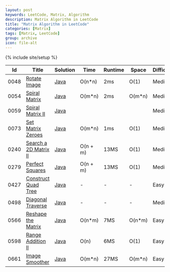 ```yaml
---
layout: post
keywords: LeetCode, Matrix, Algorithm
description: Matrix Algorithm in LeetCode
title: "Matrix Algorithm in LeetCode"
categories: [Matrix]
tags: [Matrix, LeetCode]
group: archive
icon: file-alt
---
```

{% include site/setup %}

|Id  | Title  | Solution   | Time | Runtime |  Space | Difficulty  | Catagory|
 ------------ | ------------ | ------------ | ------------ | ------------ | ------------ | ------------ | ------------
|0048|[Rotate Image](https://leetcode.com/problems/rotate-image) | [Java](https://e.srl/leetcode-48/)  | O(n\*n) |2ms| O(1)  |  Medium |Matrix|
|0054|[Spiral Matrix](https://leetcode.com/problems/spiral-matrix/) | [Java](https://e.srl/leetcode-54/)  | O(m\*n) |2ms| O(m\*n)  |  Medium |Matrix|
|0059|[Spiral Matrix II](https://leetcode.com/problems/spiral-matrix-ii) | [Java](https://e.srl/leetcode-59/)  ||||  Medium |Matrix|
|0073|[Set Matrix Zeroes](https://leetcode.com/problems/set-matrix-zeroes/) | [Java](https://e.srl/leetcode-73/)  | O(m\*n) |1ms| O(1)  |  Medium |Matrix|
|0240|[Search a 2D Matrix II](https://leetcode.com/problems/search-a-2d-matrix-ii) | [Java](https://e.srl/leetcode-240/)  | O(n + m) |13MS| O(1)  |  Medium |Matrix|
|0279|[Perfect Squares](https://leetcode.com/problems/perfect-squares) | [Java](https://e.srl/leetcode-279/)  | O(n + m) |13MS| O(1)  |  Medium |Matrix|
|0427|[Construct Quad Tree](https://leetcode.com/problems/construct-quad-tree/) | [Java](https://e.srl/leetcode-427/)  |-|-|-|  Easy |Matrix|
|0498|[Diagonal Traverse](https://leetcode.com/problems/diagonal-traverse/) | [Java](https://e.srl/leetcode-498/)  |-|-|-|  Medium |Matrix|
|0566|[Reshape the Matrix](https://leetcode.com/problems/reshape-the-matrix)| [Java](https://e.srl/leetcode-566/)  | O(n\*m) |7MS| O(n\*m)  |  Easy |Martix|
|0598|[Range Addition II](https://leetcode.com/problems/range-addition-ii) | [Java](https://e.srl/leetcode-598/)  | O(n) |6MS| O(1)  |  Easy |Matrix|
|0661|[Image Smoother](https://leetcode.com/problems/image-smoother) | [Java](https://e.srl/leetcode-661/)  | O(m\*n) |27MS| O(m\*n)  |  Easy |Matrix|





